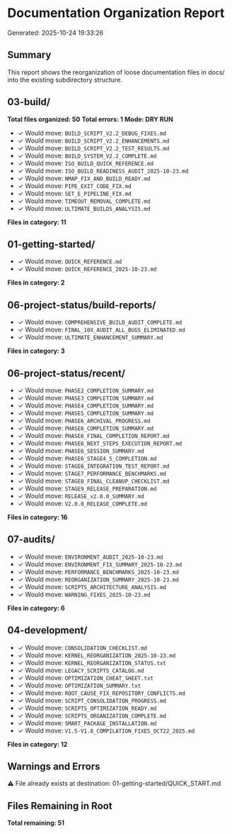 # Documentation Organization Report
Generated: 2025-10-24 19:33:26

## Summary
This report shows the reorganization of loose documentation files in docs/
into the existing subdirectory structure.


## 03-build/

**Total files organized: 50**
**Total errors: 1**
**Mode: DRY RUN**

- ✓ Would move: `BUILD_SCRIPT_V2.2_DEBUG_FIXES.md`
- ✓ Would move: `BUILD_SCRIPT_V2.2_ENHANCEMENTS.md`
- ✓ Would move: `BUILD_SCRIPT_V2.2_TEST_RESULTS.md`
- ✓ Would move: `BUILD_SYSTEM_V2.2_COMPLETE.md`
- ✓ Would move: `ISO_BUILD_QUICK_REFERENCE.md`
- ✓ Would move: `ISO_BUILD_READINESS_AUDIT_2025-10-23.md`
- ✓ Would move: `NMAP_FIX_AND_BUILD_READY.md`
- ✓ Would move: `PIPE_EXIT_CODE_FIX.md`
- ✓ Would move: `SET_E_PIPELINE_FIX.md`
- ✓ Would move: `TIMEOUT_REMOVAL_COMPLETE.md`
- ✓ Would move: `ULTIMATE_BUILDS_ANALYSIS.md`

**Files in category: 11**

## 01-getting-started/

- ✓ Would move: `QUICK_REFERENCE.md`
- ✓ Would move: `QUICK_REFERENCE_2025-10-23.md`

**Files in category: 2**

## 06-project-status/build-reports/

- ✓ Would move: `COMPREHENSIVE_BUILD_AUDIT_COMPLETE.md`
- ✓ Would move: `FINAL_10X_AUDIT_ALL_BUGS_ELIMINATED.md`
- ✓ Would move: `ULTIMATE_ENHANCEMENT_SUMMARY.md`

**Files in category: 3**

## 06-project-status/recent/

- ✓ Would move: `PHASE2_COMPLETION_SUMMARY.md`
- ✓ Would move: `PHASE3_COMPLETION_SUMMARY.md`
- ✓ Would move: `PHASE4_COMPLETION_SUMMARY.md`
- ✓ Would move: `PHASE5_COMPLETION_SUMMARY.md`
- ✓ Would move: `PHASE6_ARCHIVAL_PROGRESS.md`
- ✓ Would move: `PHASE6_COMPLETION_SUMMARY.md`
- ✓ Would move: `PHASE6_FINAL_COMPLETION_REPORT.md`
- ✓ Would move: `PHASE6_NEXT_STEPS_EXECUTION_REPORT.md`
- ✓ Would move: `PHASE6_SESSION_SUMMARY.md`
- ✓ Would move: `PHASE6_STAGE4_5_COMPLETION.md`
- ✓ Would move: `STAGE6_INTEGRATION_TEST_REPORT.md`
- ✓ Would move: `STAGE7_PERFORMANCE_BENCHMARKS.md`
- ✓ Would move: `STAGE8_FINAL_CLEANUP_CHECKLIST.md`
- ✓ Would move: `STAGE9_RELEASE_PREPARATION.md`
- ✓ Would move: `RELEASE_v2.0.0_SUMMARY.md`
- ✓ Would move: `V2.0.0_RELEASE_COMPLETE.md`

**Files in category: 16**

## 07-audits/

- ✓ Would move: `ENVIRONMENT_AUDIT_2025-10-23.md`
- ✓ Would move: `ENVIRONMENT_FIX_SUMMARY_2025-10-23.md`
- ✓ Would move: `PERFORMANCE_BENCHMARKS_2025-10-23.md`
- ✓ Would move: `REORGANIZATION_SUMMARY_2025-10-23.md`
- ✓ Would move: `SCRIPTS_ARCHITECTURE_ANALYSIS.md`
- ✓ Would move: `WARNING_FIXES_2025-10-23.md`

**Files in category: 6**

## 04-development/

- ✓ Would move: `CONSOLIDATION_CHECKLIST.md`
- ✓ Would move: `KERNEL_REORGANIZATION_2025-10-23.md`
- ✓ Would move: `KERNEL_REORGANIZATION_STATUS.txt`
- ✓ Would move: `LEGACY_SCRIPTS_CATALOG.md`
- ✓ Would move: `OPTIMIZATION_CHEAT_SHEET.txt`
- ✓ Would move: `OPTIMIZATION_SUMMARY.txt`
- ✓ Would move: `ROOT_CAUSE_FIX_REPOSITORY_CONFLICTS.md`
- ✓ Would move: `SCRIPT_CONSOLIDATION_PROGRESS.md`
- ✓ Would move: `SCRIPTS_OPTIMIZATION_READY.md`
- ✓ Would move: `SCRIPTS_ORGANIZATION_COMPLETE.md`
- ✓ Would move: `SMART_PACKAGE_INSTALLATION.md`
- ✓ Would move: `V1.5-V1.8_COMPILATION_FIXES_OCT22_2025.md`

**Files in category: 12**


## Warnings and Errors

⚠ File already exists at destination: 01-getting-started/QUICK_START.md


## Files Remaining in Root


**Total remaining: 51**
